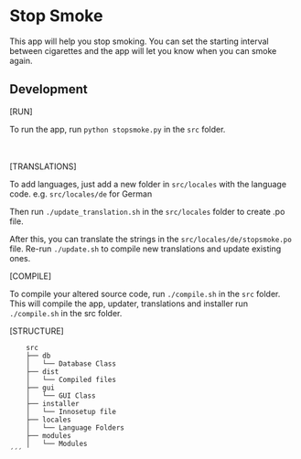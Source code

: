 # Stop Smoke

This app will help you stop smoking. You can set the starting interval between cigarettes and the app will let you know when you can smoke again.


## Development

[RUN]

To run the app, run `python stopsmoke.py` in the `src` folder.
<br><br><br>

[TRANSLATIONS]

To add languages, just add a new folder in `src/locales` with the language code.
    e.g. `src/locales/de` for German

Then run `./update_translation.sh` in the `src/locales` folder to create .po file. 

After this, you can translate the strings in the `src/locales/de/stopsmoke.po` file. Re-run `./update.sh` to compile new translations and update existing ones.


[COMPILE]

To compile your altered source code, run `./compile.sh` in the `src` folder. This will compile the app, updater, translations and installer run `./compile.sh` in the src folder.


[STRUCTURE]
```
    src
    ├── db
    │   └── Database Class
    ├── dist
    │   └── Compiled files
    ├── gui
    │   └── GUI Class
    ├── installer
    │   └── Innosetup file
    ├── locales
    │   └── Language Folders
    ├── modules
    │   └── Modules
´´´

